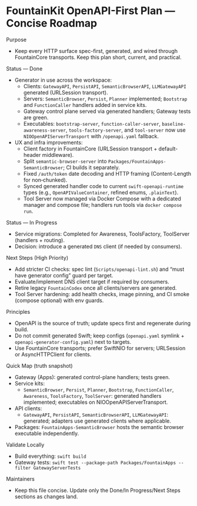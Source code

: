 # FountainKit OpenAPI-First Plan — Concise Roadmap

Purpose
- Keep every HTTP surface spec-first, generated, and wired through FountainCore transports. Keep this plan short, current, and practical.

Status — Done
- Generator in use across the workspace:
  - Clients: `GatewayAPI`, `PersistAPI`, `SemanticBrowserAPI`, `LLMGatewayAPI` generated (URLSession transport).
  - Servers: `SemanticBrowser`, `Persist`, `Planner` implemented; `Bootstrap` and `FunctionCaller` handlers added in service kits.
  - Gateway control plane served via generated handlers; Gateway tests are green.
  - Executables: `bootstrap-server`, `function-caller-server`, `baseline-awareness-server`, `tools-factory-server`, and `tool-server` now use `NIOOpenAPIServerTransport` with `/openapi.yaml` fallback.
- UX and infra improvements:
  - Client factory in FountainCore (URLSession transport + default-header middleware).
  - Split `semantic-browser-server` into `Packages/FountainApps-SemanticBrowser`; CI builds it separately.
  - Fixed `/auth/token` date decoding and HTTP framing (Content-Length for non‑chunked).
  - Synced generated handler code to current `swift-openapi-runtime` types (e.g., `OpenAPIValueContainer`, refined enums, `.plainText`).
  - Tool Server now managed via Docker Compose with a dedicated manager and compose file; handlers run tools via `docker compose run`.

Status — In Progress
- Service migrations: Completed for Awareness, ToolsFactory, ToolServer (handlers + routing).
- Decision: introduce a generated `DNS` client (if needed by consumers).

Next Steps (High Priority)
- Add stricter CI checks: spec lint (`Scripts/openapi-lint.sh`) and “must have generator config” guard per target.
- Evaluate/implement DNS client target if required by consumers.
- Retire legacy `FountainCodex` once all clients/servers are generated.
 - Tool Server hardening: add health checks, image pinning, and CI smoke (compose optional) with env guards.

Principles
- OpenAPI is the source of truth; update specs first and regenerate during build.
- Do not commit generated Swift; keep configs (`openapi.yaml` symlink + `openapi-generator-config.yaml`) next to targets.
- Use FountainCore transports; prefer SwiftNIO for servers; URLSession or AsyncHTTPClient for clients.

Quick Map (truth snapshot)
- Gateway (Apps): generated control-plane handlers; tests green.
- Service kits:
  - `SemanticBrowser`, `Persist`, `Planner`, `Bootstrap`, `FunctionCaller`, `Awareness`, `ToolsFactory`, `ToolServer`: generated handlers implemented; executables on NIOOpenAPIServerTransport.
- API clients:
  - `GatewayAPI`, `PersistAPI`, `SemanticBrowserAPI`, `LLMGatewayAPI`: generated; adapters use generated clients where applicable.
- Packages: `FountainApps-SemanticBrowser` hosts the semantic browser executable independently.

Validate Locally
- Build everything: `swift build`
- Gateway tests: `swift test --package-path Packages/FountainApps --filter GatewayServerTests`

Maintainers
- Keep this file concise. Update only the Done/In Progress/Next Steps sections as changes land.

